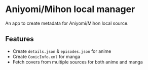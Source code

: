 # Aniyomi/Mihon local manager

An app to create metadata for Aniyomi/Mihon local source.

## Features

* Create `details.json` & `episodes.json` for anime
* Create `ComicInfo.xml` for manga
* Fetch covers from multiple sources for both anime and manga
